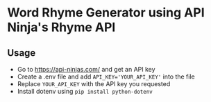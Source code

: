 # Word Rhyme Generator using API Ninja's Rhyme API

## Usage

- Go to https://api-ninjas.com/ and get an API key
- Create a .env file and add ```API_KEY='YOUR_API_KEY'``` into the file
- Replace ```YOUR_API_KEY``` with the API key you requested
- Install dotenv using ```pip install python-dotenv```
